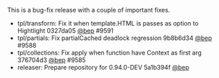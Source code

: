 

This is a bug-fix release with a couple of important fixes.

* tpl/transform: Fix it when template.HTML is passes as option to Hightlight 0327da05 [@bep](https://github.com/bep) #9591 
* tpl/partials: Fix partialCached deadlock regression 9b8b6d34 [@bep](https://github.com/bep) #9588 
* tpl/collections: Fix apply when function have Context as first arg 376704d3 [@bep](https://github.com/bep) #9585 
* releaser: Prepare repository for 0.94.0-DEV 5a1b394f [@bep](https://github.com/bep) 



